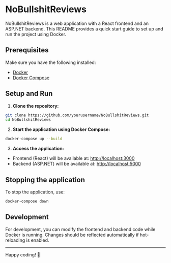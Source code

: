 # NoBullshitReviews

NoBullshitReviews is a web application with a React frontend and an ASP.NET backend. This README provides a quick start guide to set up and run the project using Docker.

## Prerequisites

Make sure you have the following installed:

- [Docker](https://www.docker.com/)
- [Docker Compose](https://docs.docker.com/compose/)

## Setup and Run

1. **Clone the repository:**

```bash
git clone https://github.com/yourusername/NoBullshitReviews.git
cd NoBullshitReviews
```

2. **Start the application using Docker Compose:**

```bash
docker-compose up --build
```

3. **Access the application:**

- Frontend (React) will be available at: [http://localhost:3000](http://localhost:3000)
- Backend (ASP.NET) will be available at: [http://localhost:5000](http://localhost:5000)

## Stopping the application

To stop the application, use:

```bash
docker-compose down
```

## Development

For development, you can modify the frontend and backend code while Docker is running. Changes should be reflected automatically if hot-reloading is enabled.

---

Happy coding! 🚀

